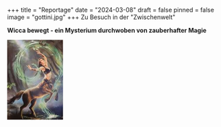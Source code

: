 +++
title = "Reportage"
date = "2024-03-08"
draft = false
pinned = false
image = "gottini.jpg"
+++
Zu Besuch in der "Zwischenwelt"

**Wicca bewegt - ein Mysterium durchwoben von zauberhafter Magie**

![](gottin.jpg)